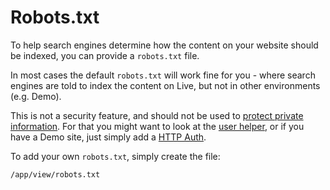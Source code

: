 
# Robots.txt

To help search engines determine how the content on your website should be indexed, you can provide a `robots.txt` file.

In most cases the default `robots.txt` will work fine for you - where search engines are told to index the content on Live, but not in other environments (e.g. Demo).

This is not a security feature, and should not be used to [protect private information](../../doc/security/logins.md). For that you might want to look at the [user helper](../../doc/system/user.md), or if you have a Demo site, just simply add a [HTTP Auth](http://httpd.apache.org/docs/2.2/howto/auth.html#gettingitworking).

To add your own `robots.txt`, simply create the file:

	/app/view/robots.txt

